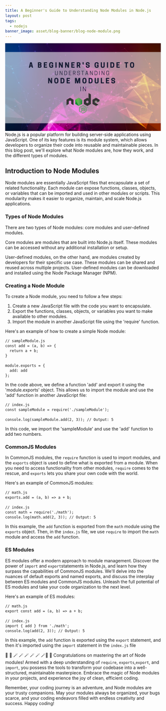 ```yaml
---
title: A Beginner's Guide to Understanding Node Modules in Node.js
layout: post
tags:
  - nodejs
banner_image: asset/blog-banner/blog-node-module.png
---
```


<img class="blog-banner" src="/asset/blog-banner/blog-node-module.png" alt="Node Module Banner">
Node.js is a popular platform for building server-side applications using JavaScript. One of its key features is its module system, which allows developers to organize their code into reusable and maintainable pieces. In this blog post, we'll explore what Node modules are, how they work, and the different types of modules.

## Introduction to Node Modules

Node modules are essentially JavaScript files that encapsulate a set of related functionality. Each module can expose functions, classes, objects, or variables that can be imported and used in other modules or scripts. This modularity makes it easier to organize, maintain, and scale Node.js applications.

### Types of Node Modules

There are two types of Node modules: core modules and user-defined modules.

Core modules are modules that are built into Node.js itself. These modules can be accessed without any additional installation or setup.

User-defined modules, on the other hand, are modules created by developers for their specific use case. These modules can be shared and reused across multiple projects. User-defined modules can be downloaded and installed using the Node Package Manager (NPM).

### Creating a Node Module

To create a Node module, you need to follow a few steps:

1. Create a new JavaScript file with the code you want to encapsulate.
2. Export the functions, classes, objects, or variables you want to make available to other modules.
3. Import the module in another JavaScript file using the 'require' function.

Here's an example of how to create a simple Node module:

```
// sampleModule.js
const add = (a, b) => {
  return a + b;
}

module.exports = {
  add: add
};
```

In the code above, we define a function 'add' and export it using the 'module.exports' object. This allows us to import the module and use the 'add' function in another JavaScript file:

```
// index.js
const sampleModule = require('./sampleModule');

console.log(sampleModule.add(2, 3)); // Output: 5

```

In this code, we import the 'sampleModule' and use the 'add' function to add two numbers.

### CommonJS Modules

In CommonJS modules, the `require` function is used to import modules, and the `exports` object is used to define what is exported from a module. When you need to access functionality from other modules, `require` comes to the rescue, and `exports` lets you share your own code with the world.

Here's an example of CommonJS modules:

```
// math.js
exports.add = (a, b) => a + b;

// index.js
const math = require('./math');
console.log(math.add(2, 3)); // Output: 5

```

In this example, the `add` function is exported from the `math` module using the `exports` object. Then, in the `index.js` file, we use `require` to import the `math` module and access the `add` function.

### ES Modules

ES modules offer a modern approach to module management. Discover the power of `import` and `export`statements in Node.js, and learn how they surpass the capabilities of CommonJS modules. We'll delve into the nuances of default exports and named exports, and discuss the interplay between ES modules and CommonJS modules. Unleash the full potential of ES modules and take your code organization to the next level.

Here's an example of ES modules:

```
// math.js
export const add = (a, b) => a + b;

// index.js
import { add } from './math';
console.log(add(2, 3)); // Output: 5

```

In this example, the `add` function is exported using the `export` statement, and then it's imported using the `import` statement in the `index.js` file

🎉 🎉 🪄 🪄 🪄 🪄 🪄 🪄🎉 🎉
Congratulations on mastering the art of Node modules! Armed with a deep understanding of `require`, `exports`,`export`, and `import`, you possess the tools to transform your codebase into a well-structured, maintainable masterpiece. Embrace the magic of Node modules in your projects, and experience the joy of clean, efficient coding.

Remember, your coding journey is an adventure, and Node modules are your trusty companions. May your modules always be organized, your bugs scarce, and your coding endeavors filled with endless creativity and success. Happy coding!
